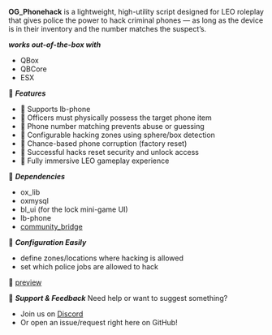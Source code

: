 **OG_Phonehack** is a lightweight, high-utility script designed for LEO roleplay that gives police the power to hack criminal phones — as long as the device is in their inventory and the number matches the suspect’s.

__***works out-of-the-box with***__
- QBox
- QBCore
- ESX

🧠 __***Features***__
- 🔹 Supports lb-phone
- 🔹 Officers must physically possess the target phone item
- 🔹 Phone number matching prevents abuse or guessing
- 🔹 Configurable hacking zones using sphere/box detection
- 🔹 Chance-based phone corruption (factory reset)
- 🔹 Successful hacks reset security and unlock access
- 🔹 Fully immersive LEO gameplay experience

🧩 __***Dependencies***__
- ox_lib
- oxmysql
- bl_ui (for the lock mini-game UI)
- lb-phone
- [community_bridge]((https://github.com/The-Order-Of-The-Sacred-Framework/community_bridge))

🔧 __***Configuration Easily***__
- define zones/locations where hacking is allowed
- set which police jobs are allowed to hack

🎥 [preview](https://streamable.com/fgrw00)

💬 __***Support & Feedback***__
Need help or want to suggest something?
- Join us on [Discord](https://discord.gg/EPbtPVmtAY)
- Or open an issue/request right here on GitHub!
